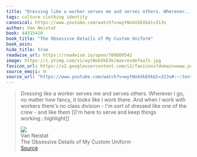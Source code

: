 ```yaml
---
title: "Dressing like a worker serves me and serves others. Wherever..."
tags: culture clothing identity
canonical: https://www.youtube.com/watch?v=wytNokXkEXk&t=313s
author: Van Neistat
book: 44315410
book_title: "The Obsessive Details of My Custom Uniform"
book_asin: 
hide_title: true
readwise_url: https://readwise.io/open/789089542
image: https://i.ytimg.com/vi/wytNokXkEXk/maxresdefault.jpg
favicon_url: https://s2.googleusercontent.com/s2/favicons?domain=www.youtube.com
source_emoji: 🌐
source_url: "https://www.youtube.com/watch?v=wytNokXkEXk&t=313s#:~:text=Dressing%20like%20a,keep%20things%20working.%3A%3Ahighlight"
---
```


> Dressing like a worker serves me and serves others. Wherever I go, no matter how fancy, it looks like I work there. And when I work with workers there's no class division - I'm sort of dressed like one of the crew - and like them [[I'm here to serve and keep things working.::highlight]]
> <div class="quoteback-footer"><div class="quoteback-avatar"><img class="mini-favicon" src="https://s2.googleusercontent.com/s2/favicons?domain=www.youtube.com"></div><div class="quoteback-metadata"><div class="metadata-inner"><span style="display:none">FROM:</span><div aria-label="Van Neistat" class="quoteback-author"> Van Neistat</div><div aria-label="The Obsessive Details of My Custom Uniform" class="quoteback-title"> The Obsessive Details of My Custom Uniform</div></div></div><div class="quoteback-backlink"><a target="_blank" aria-label="go to the full text of this quotation" rel="noopener" href="https://www.youtube.com/watch?v=wytNokXkEXk&t=313s#:~:text=Dressing%20like%20a,keep%20things%20working.%3A%3Ahighlight" class="quoteback-arrow"> Source</a></div></div>